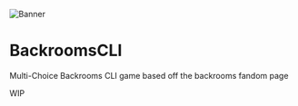 ![Banner](https://user-images.githubusercontent.com/49075095/193104255-22dc5724-29b7-4b43-bd97-66e1d8910476.png)

# BackroomsCLI
Multi-Choice Backrooms CLI game based off the backrooms fandom page

WIP

